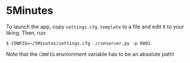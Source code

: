 5Minutes
========

To launch the app, copy `settings.cfg.template` to a file and edit
it to your liking. Then, run:
```
$ CONFIG=~/5Minutes/settings.cfg ./runserver.py -p 8001
```

Note that the `CONFIG` environment variable has to be an absolute path!
